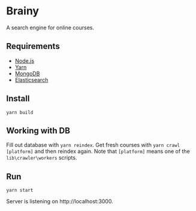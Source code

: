# Brainy

A search engine for online courses.

## Requirements

- [Node.js](https://nodejs.org/en/)
- [Yarn](https://yarnpkg.com/ru/docs/install)
- [MongoDB](https://www.mongodb.com/download-center)
- [Elasticsearch](https://www.elastic.co/downloads/elasticsearch)

## Install

```
yarn build
```

## Working with DB

Fill out database with `yarn reindex`. Get fresh courses with `yarn crawl [platform]` and then reindex again. Note that `[platform]` means one of the `lib\crawler\workers` scripts.

## Run

```
yarn start
```

Server is listening on http://localhost:3000.
